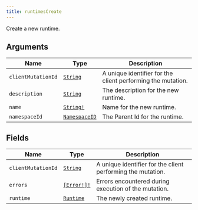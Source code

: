 ```yaml
---
title: runtimesCreate
---
```


Create a new runtime.

## Arguments

| Name | Type | Description |
|------|------|-------------|
| `clientMutationId` | [`String`](../scalar/string.md) | A unique identifier for the client performing the mutation. |
| `description` | [`String`](../scalar/string.md) | The description for the new runtime. |
| `name` | [`String!`](../scalar/string.md) | Name for the new runtime. |
| `namespaceId` | [`NamespaceID`](../scalar/namespaceid.md) | The Parent Id for the runtime. |

## Fields

| Name | Type | Description |
|------|------|-------------|
| `clientMutationId` | [`String`](../scalar/string.md) | A unique identifier for the client performing the mutation. |
| `errors` | [`[Error!]!`](../union/error.md) | Errors encountered during execution of the mutation. |
| `runtime` | [`Runtime`](../object/runtime.md) | The newly created runtime. |
